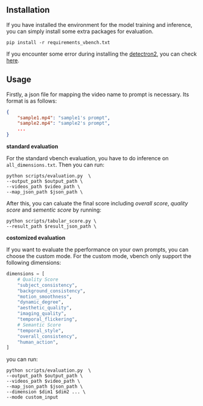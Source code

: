 ## Installation
If you have installed the environment for the model training and inference, you can simply install some extra packages for evaluation.
```shell
pip install -r requirements_vbench.txt
```
If you encounter some error during installing the [detectron2](https://github.com/facebookresearch/detectron2), you can check [here](https://detectron2.readthedocs.io/en/latest/tutorials/install.html).

## Usage
Firstly, a json file for mapping the video name to prompt is necessary. Its format is as follows:
```json
{
    "sample1.mp4": "sample1's prompt",
    "sample2.mp4": "sample2's prompt",
    ...
}
```

**standard evaluation**

For the standard vbench evaluation, you have to do inference on `all_dimensions.txt`. Then you can run:
```shell
python scripts/evaluation.py  \
--output_path $output_path \
--videos_path $video_path \
--map_json_path $json_path \
```
After this, you can caluate the final score including *overall score*, *quality score* and *sementic score* by running:
```shell
python scripts/tabular_score.py \
--result_path $result_json_path \
```

**costomized evaluation**

If you want to evaluate the pperformance on your own prompts, you can choose the custom mode. For the custom mode, vbench only support the following dimensions:
```python
dimensions = [
    # Quality Score
    "subject_consistency",
    "background_consistency",
    "motion_smoothness",
    "dynamic_degree",
    "aesthetic_quality",
    "imaging_quality",
    "temporal_flickering",
    # Semantic Score
    "temporal_style",
    "overall_consistency",
    "human_action",
]
```
you can run:
```shell
python scripts/evaluation.py  \
--output_path $output_path \
--videos_path $video_path \
--map_json_path $json_path \
--dimension $dim1 $dim2 ... \
--mode custom_input
```
